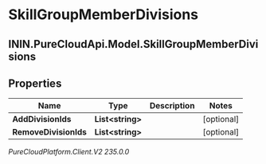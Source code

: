 # SkillGroupMemberDivisions

## ININ.PureCloudApi.Model.SkillGroupMemberDivisions

## Properties

|Name | Type | Description | Notes|
|------------ | ------------- | ------------- | -------------|
| **AddDivisionIds** | **List&lt;string&gt;** |  | [optional] |
| **RemoveDivisionIds** | **List&lt;string&gt;** |  | [optional] |



_PureCloudPlatform.Client.V2 235.0.0_
